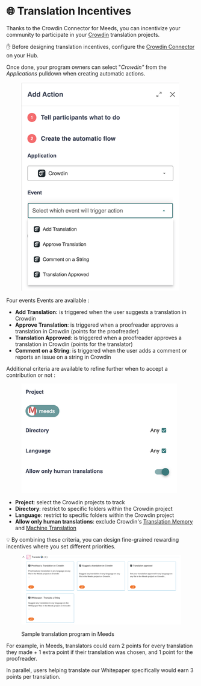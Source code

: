 # 🌐 Translation Incentives

Thanks to the Crowdin Connector for Meeds, you can incentivize your community to participate in your [Crowdin](https://crowdin.com) translation projects.

✋ Before designing translation incentives, configure the [Crowdin Connector](../../integrations/crowdin.md) on your Hub.

Once done, your program owners can select "_Crowdin"_ from the _Applications_ pulldown when creating automatic actions.

<figure><img src="../../../.gitbook/assets/add-action-crowdin.png" alt=""><figcaption></figcaption></figure>

Four events Events are available :

* **Add Translation:** is triggered when the user suggests a translation in Crowdin
* **Approve Translation**: is triggered when a proofreader approves a translation in Crowdin (points for the proofreader)
* **Translation Approved**: is triggered when a proofreader approves a translation in Crowdin (points for the translator)
* **Comment on a String**: is triggered when the user adds a comment or reports an issue on a string in Crowdin

Additional criteria are available to refine further when to accept a contribution or not :&#x20;

<figure><img src="../../../.gitbook/assets/crowdin-action-criteria.png" alt=""><figcaption></figcaption></figure>

* **Project**: select the Crowdin projects to track
* **Directory**: restrict to specific folders within the Crowdin project
* **Language**: restrict to specific folders within the Crowdin project
* **Allow only human translations**: exclude Crowdin's [Translation Memory](https://support.crowdin.com/translation-memory/#applying-translation-memory-via-pre-translation)  and [Machine Translation](https://support.crowdin.com/pre-translation-via-machine/)&#x20;

💡 By combining these criteria, you can design fine-grained rewarding incentives where you set different priorities.&#x20;



<figure><img src="../../../.gitbook/assets/translation-program-sample.png" alt=""><figcaption><p>Sample translation program in Meeds</p></figcaption></figure>

For example, in Meeds, translators could earn 2 points for every translation they made + 1 extra point if their translation was chosen, and 1 point for the proofreader.&#x20;

In parallel, users helping translate our Whitepaper specifically would earn 3 points per translation.

